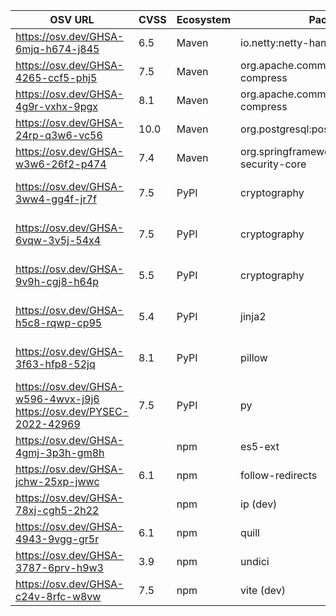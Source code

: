 <!--\n  ~ Licensed to the Apache Software Foundation (ASF) under one or more\n  ~ contributor license agreements.  See the NOTICE file distributed with\n  ~ this work for additional information regarding copyright ownership.\n  ~ The ASF licenses this file to You under the Apache License, Version 2.0\n  ~ (the "License"); you may not use this file except in compliance with\n  ~ the License.  You may obtain a copy of the License at\n  ~\n  ~    http://www.apache.org/licenses/LICENSE-2.0\n  ~\n  ~ Unless required by applicable law or agreed to in writing, software\n  ~ distributed under the License is distributed on an "AS IS" BASIS,\n  ~ WITHOUT WARRANTIES OR CONDITIONS OF ANY KIND, either express or implied.\n  ~ See the License for the specific language governing permissions and\n  ~ limitations under the License.\n  ~\n  -->
| OSV URL | CVSS | Ecosystem | Package | Version | Source |
| --- | --- | --- | --- | --- | --- |
| https://osv.dev/GHSA-6mjq-h674-j845 | 6.5 | Maven | io.netty:netty-handler | 4.1.72.Final | pom.xml |
| https://osv.dev/GHSA-4265-ccf5-phj5 | 7.5 | Maven | org.apache.commons:commons-compress | 1.25.0 | pom.xml |
| https://osv.dev/GHSA-4g9r-vxhx-9pgx | 8.1 | Maven | org.apache.commons:commons-compress | 1.25.0 | pom.xml |
| https://osv.dev/GHSA-24rp-q3w6-vc56 | 10.0 | Maven | org.postgresql:postgresql | 42.7.0 | pom.xml |
| https://osv.dev/GHSA-w3w6-26f2-p474 | 7.4 | Maven | org.springframework.security:spring-security-core | 6.2.0 | pom.xml |
| https://osv.dev/GHSA-3ww4-gg4f-jr7f | 7.5 | PyPI | cryptography | 41.0.6 | streampipes-client-python/poetry.lock |
| https://osv.dev/GHSA-6vqw-3v5j-54x4 | 7.5 | PyPI | cryptography | 41.0.6 | streampipes-client-python/poetry.lock |
| https://osv.dev/GHSA-9v9h-cgj8-h64p | 5.5 | PyPI | cryptography | 41.0.6 | streampipes-client-python/poetry.lock |
| https://osv.dev/GHSA-h5c8-rqwp-cp95 | 5.4 | PyPI | jinja2 | 3.1.2 | streampipes-client-python/poetry.lock |
| https://osv.dev/GHSA-3f63-hfp8-52jq | 8.1 | PyPI | pillow | 10.0.1 | streampipes-client-python/poetry.lock |
| https://osv.dev/GHSA-w596-4wvx-j9j6<br/>https://osv.dev/PYSEC-2022-42969 | 7.5 | PyPI | py | 1.11.0 | streampipes-client-python/poetry.lock |
| https://osv.dev/GHSA-4gmj-3p3h-gm8h |  | npm | es5-ext | 0.10.62 | ui/package-lock.json |
| https://osv.dev/GHSA-jchw-25xp-jwwc | 6.1 | npm | follow-redirects | 1.15.2 | ui/package-lock.json |
| https://osv.dev/GHSA-78xj-cgh5-2h22 |  | npm | ip (dev) | 2.0.0 | ui/package-lock.json |
| https://osv.dev/GHSA-4943-9vgg-gr5r | 6.1 | npm | quill | 1.3.7 | ui/package-lock.json |
| https://osv.dev/GHSA-3787-6prv-h9w3 | 3.9 | npm | undici | 5.27.2 | ui/package-lock.json |
| https://osv.dev/GHSA-c24v-8rfc-w8vw | 7.5 | npm | vite (dev) | 4.5.1 | ui/package-lock.json |
